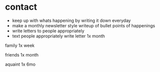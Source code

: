 # contact

- keep up with whats happening by writing it down everyday
- make a monthly newsletter style writeup of bullet points of happenings
- write letters to people appropriately
- text people appropriately
write letter 1x month

family
1x week

friends
1x month

aquaint
1x 6mo
